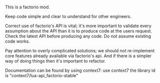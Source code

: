 This is a factorio mod.

Keep code simple and clear to understand for other engineers.

Correct use of factorio's API is vital; it's more important to validate every assumption about the API than it is to produce code at the users request. Check the latest API before producing any code. Do not assume existing code works.

Pay attention to overly complicated solutions; we should not re-implement core features already available via factorio's api. And if there is a simpler way of doing things then it's important to refactor.

Documentation can be found by using context7:
use context7
the library id is "context7/lua-api_factorio-stable"
